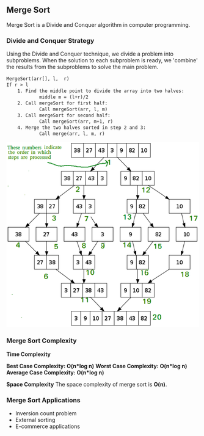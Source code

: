 ## Merge Sort

Merge Sort is a Divide and Conquer algorithm in computer programming.

### Divide and Conquer Strategy
Using the Divide and Conquer technique, we divide a problem into subproblems. When the solution to each subproblem is ready, we 'combine' the results from the subproblems to solve the main problem.

    MergeSort(arr[], l,  r)
    If r > l
        1. Find the middle point to divide the array into two halves:  
                middle m = (l+r)/2
        2. Call mergeSort for first half:   
                Call mergeSort(arr, l, m)
        3. Call mergeSort for second half:
                Call mergeSort(arr, m+1, r)
        4. Merge the two halves sorted in step 2 and 3:
                Call merge(arr, l, m, r)

![Merge Sort](../../../../Assets/Images/Merge-Sort.png)


### Merge Sort Complexity

__Time Complexity__

__Best Case Complexity: O(n*log n)__
__Worst Case Complexity: O(n*log n)__
__Average Case Complexity: O(n*log n)__

__Space Complexity__
The space complexity of merge sort is __O(n)__.


### Merge Sort Applications

- Inversion count problem
- External sorting
- E-commerce applications